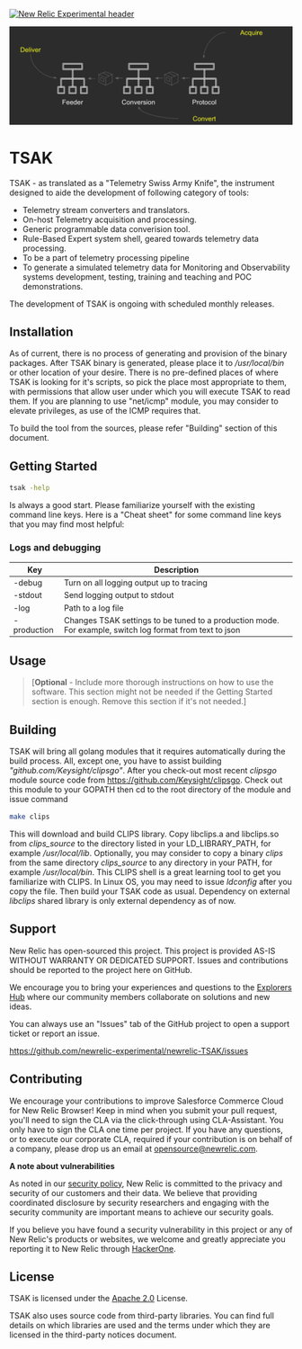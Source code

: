 [![New Relic Experimental header](https://github.com/newrelic/opensource-website/raw/master/src/images/categories/Experimental.png)](https://opensource.newrelic.com/oss-category/#new-relic-experimental)


![TSAK architecture](https://github.com/newrelic-experimental/newrelic-TSAK/blob/main/documentation/images/architecture.png)


# TSAK

TSAK - as translated as a "Telemetry Swiss Army Knife", the instrument designed to aide the development of following category of tools:
* Telemetry stream converters and translators.
* On-host Telemetry acquisition and processing.
* Generic programmable data converision tool.
* Rule-Based Expert system shell, geared towards telemetry data processing.
* To be a part of telemetry processing pipeline
* To generate a simulated telemetry data for Monitoring and Observability systems development, testing, training and teaching and POC demonstrations.

The development of TSAK is ongoing with scheduled monthly releases.

## Installation

As of current, there is no process of generating and provision of the binary packages. After TSAK binary is generated, please place it to */usr/local/bin* or other location of your desire. There is no pre-defined places of where TSAK is looking for it's scripts, so pick the place most appropriate to them, with permissions that allow user under which you will execute TSAK to read them. If you are planning to use "net/icmp" module, you may consider to elevate privileges, as use of the ICMP requires that.

To build the tool from the sources, please refer "Building" section of this document.


## Getting Started

```bash
tsak -help
```
Is always a good start. Please familiarize yourself with the existing command line keys. Here is a "Cheat sheet" for some command line keys that you may find most helpful:

### Logs and debugging

Key | Description
----|------------
-debug | Turn on all logging output up to tracing
-stdout | Send logging output to stdout
-log | Path to a log file
-production | Changes TSAK settings to be tuned to a production mode. For example, switch log format from text to json

## Usage

>[**Optional** - Include more thorough instructions on how to use the software. This section might not be needed if the Getting Started section is enough. Remove this section if it's not needed.]

## Building

TSAK will bring all golang modules that it requires automatically during the build process. All, except one, you have to assist building *"github.com/Keysight/clipsgo"*. After you check-out most recent *clipsgo* module source code from https://github.com/Keysight/clipsgo. Check out this module to your GOPATH then cd to the root directory of the module and issue command
```bash
make clips
```
This will download and build CLIPS library. Copy libclips.a and libclips.so from *clips_source* to the directory listed in your LD_LIBRARY_PATH, for example */usr/local/lib*. Optionally, you may consider to copy a binary *clips* from the same directory *clips_source* to any directory in your PATH, for example */usr/local/bin*. This CLIPS shell is a great learning tool to get you familiarize with CLIPS. In Linux OS, you may need to issue *ldconfig* after you copy the file. Then build your TSAK code as usual. Dependency on external *libclips* shared library is only external dependency as of now.


## Support

New Relic has open-sourced this project. This project is provided AS-IS WITHOUT WARRANTY OR DEDICATED SUPPORT. Issues and contributions should be reported to the project here on GitHub.

We encourage you to bring your experiences and questions to the [Explorers Hub](https://discuss.newrelic.com) where our community members collaborate on solutions and new ideas.

You can always use an "Issues" tab of the GitHub project to open a support ticket or report an issue.

https://github.com/newrelic-experimental/newrelic-TSAK/issues

## Contributing

We encourage your contributions to improve Salesforce Commerce Cloud for New Relic Browser! Keep in mind when you submit your pull request, you'll need to sign the CLA via the click-through using CLA-Assistant. You only have to sign the CLA one time per project. If you have any questions, or to execute our corporate CLA, required if your contribution is on behalf of a company, please drop us an email at opensource@newrelic.com.

**A note about vulnerabilities**

As noted in our [security policy](../../security/policy), New Relic is committed to the privacy and security of our customers and their data. We believe that providing coordinated disclosure by security researchers and engaging with the security community are important means to achieve our security goals.

If you believe you have found a security vulnerability in this project or any of New Relic's products or websites, we welcome and greatly appreciate you reporting it to New Relic through [HackerOne](https://hackerone.com/newrelic).

## License

TSAK is licensed under the [Apache 2.0](http://apache.org/licenses/LICENSE-2.0.txt) License.

TSAK also uses source code from third-party libraries. You can find full details on which libraries are used and the terms under which they are licensed in the third-party notices document.
